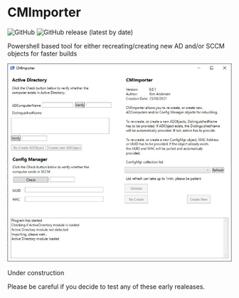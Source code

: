 # CMImporter


![GitHub](https://img.shields.io/github/license/kimern88/CMImporter) ![GitHub release (latest by date)](https://img.shields.io/github/v/release/kimern88/cmimporter)

Powershell based tool for either recreating/creating new AD and/or SCCM objects for faster builds

![cmimporter](CMImporter/img/cmimporter.JPG)


Under construction

Please be careful if you decide to test any of these early realeases.